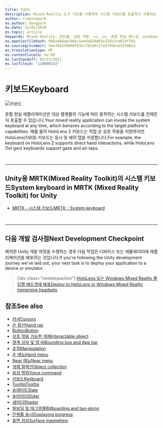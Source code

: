 ```yaml
---
title: 키보드
description: Mixed Reality 도구 키트를 사용하여 시스템 키보드를 호출하고 사용하는 방법을 알아봅니다.
author: cre8ivepark
ms.author: dongpark
ms.date: 11/01/2019
ms.topic: article
keywords: Mixed Reality, 컨트롤, 상호 작용, ui, ux, 혼합 현실 헤드셋, windows mixed reality 헤드셋, 가상 현실 헤드셋, HoloLens, 키보드, MRTK, Mixed Reality Toolkit
ms.openlocfilehash: 096a408a8106ec5ee6a820865e158c3cd019f702
ms.sourcegitcommit: 9ae76b339968f035c703d9c1fe57ddecb33198e3
ms.translationtype: MT
ms.contentlocale: ko-KR
ms.lasthandoff: 05/27/2021
ms.locfileid: "110600142"
---
```

# <a name="keyboard"></a><span data-ttu-id="e7af2-104">키보드</span><span class="sxs-lookup"><span data-stu-id="e7af2-104">Keyboard</span></span>

![키보드](images/UX_Hero_Keyboard.jpg)

<span data-ttu-id="e7af2-106">혼합 현실 애플리케이션은 대상 플랫폼의 기능에 따라 동작하는 시스템 키보드를 언제든지 호출할 수 있습니다.</span><span class="sxs-lookup"><span data-stu-id="e7af2-106">Your mixed reality application can invoke the system keyboard at any time, which behaves according to the target platform's capabilities.</span></span> <span data-ttu-id="e7af2-107">예를 들어 HoloLens 2 키보드는 직접 손 상호 작용을 지원하지만 HoloLens(1세대) 키보드는 응시 및 에어 탭을 지원합니다.</span><span class="sxs-lookup"><span data-stu-id="e7af2-107">For example, the keyboard on HoloLens 2 supports direct hand interactions, while HoloLens (1st gen) keyboards support gaze and air-taps.</span></span>

<br>

---

## <a name="system-keyboard-in-mrtk-mixed-reality-toolkit-for-unity"></a><span data-ttu-id="e7af2-108">Unity용 MRTK(Mixed Reality Toolkit)의 시스템 키보드</span><span class="sxs-lookup"><span data-stu-id="e7af2-108">System keyboard in MRTK (Mixed Reality Toolkit) for Unity</span></span>

* [<span data-ttu-id="e7af2-109">MRTK - 시스템 키보드</span><span class="sxs-lookup"><span data-stu-id="e7af2-109">MRTK - System keyboard</span></span>](/windows/mixed-reality/mrtk-unity/features/ux-building-blocks/system-keyboard)

<br>

---

## <a name="next-development-checkpoint"></a><span data-ttu-id="e7af2-110">다음 개발 검사점</span><span class="sxs-lookup"><span data-stu-id="e7af2-110">Next Development Checkpoint</span></span>

<span data-ttu-id="e7af2-111">배치한 Unity 개발 여정을 수행하는 경우 다음 작업은 디바이스 또는 에뮬레이터에 애플리케이션을 배포하는 것입니다.</span><span class="sxs-lookup"><span data-stu-id="e7af2-111">If you're following the Unity development journey we've laid out, your next task is to deploy your application to a device or emulator.</span></span>

> [!div class="nextstepaction"]
> [<span data-ttu-id="e7af2-112">HoloLens 또는 Windows Mixed Reality 몰입형 헤드셋에 배포</span><span class="sxs-lookup"><span data-stu-id="e7af2-112">Deploy to HoloLens or Windows Mixed Reality immersive headsets</span></span>](../develop/platform-capabilities-and-apis/using-visual-studio.md)

## <a name="see-also"></a><span data-ttu-id="e7af2-113">참조</span><span class="sxs-lookup"><span data-stu-id="e7af2-113">See also</span></span>

* [<span data-ttu-id="e7af2-114">커서</span><span class="sxs-lookup"><span data-stu-id="e7af2-114">Cursors</span></span>](cursors.md)
* [<span data-ttu-id="e7af2-115">손 광선</span><span class="sxs-lookup"><span data-stu-id="e7af2-115">Hand ray</span></span>](point-and-commit.md)
* [<span data-ttu-id="e7af2-116">Button</span><span class="sxs-lookup"><span data-stu-id="e7af2-116">Button</span></span>](button.md)
* [<span data-ttu-id="e7af2-117">상호 작용 가능한 개체</span><span class="sxs-lookup"><span data-stu-id="e7af2-117">Interactable object</span></span>](interactable-object.md)
* [<span data-ttu-id="e7af2-118">경계 상자 및 앱 바</span><span class="sxs-lookup"><span data-stu-id="e7af2-118">Bounding box and App bar</span></span>](app-bar-and-bounding-box.md)
* [<span data-ttu-id="e7af2-119">조작</span><span class="sxs-lookup"><span data-stu-id="e7af2-119">Manipulation</span></span>](direct-manipulation.md)
* [<span data-ttu-id="e7af2-120">손 메뉴</span><span class="sxs-lookup"><span data-stu-id="e7af2-120">Hand menu</span></span>](hand-menu.md)
* [<span data-ttu-id="e7af2-121">Near 메뉴</span><span class="sxs-lookup"><span data-stu-id="e7af2-121">Near menu</span></span>](near-menu.md)
* [<span data-ttu-id="e7af2-122">개체 컬렉션</span><span class="sxs-lookup"><span data-stu-id="e7af2-122">Object collection</span></span>](object-collection.md)
* [<span data-ttu-id="e7af2-123">음성 명령</span><span class="sxs-lookup"><span data-stu-id="e7af2-123">Voice command</span></span>](voice-input.md)
* [<span data-ttu-id="e7af2-124">키보드</span><span class="sxs-lookup"><span data-stu-id="e7af2-124">Keyboard</span></span>](keyboard.md)
* [<span data-ttu-id="e7af2-125">Tooltip</span><span class="sxs-lookup"><span data-stu-id="e7af2-125">Tooltip</span></span>](tooltip.md)
* [<span data-ttu-id="e7af2-126">슬레이트</span><span class="sxs-lookup"><span data-stu-id="e7af2-126">Slate</span></span>](slate.md)
* [<span data-ttu-id="e7af2-127">슬라이더</span><span class="sxs-lookup"><span data-stu-id="e7af2-127">Slider</span></span>](slider.md)
* [<span data-ttu-id="e7af2-128">셰이더</span><span class="sxs-lookup"><span data-stu-id="e7af2-128">Shader</span></span>](shader.md)
* [<span data-ttu-id="e7af2-129">빌보딩 및 태그얼롱</span><span class="sxs-lookup"><span data-stu-id="e7af2-129">Billboarding and tag-along</span></span>](billboarding-and-tag-along.md)
* [<span data-ttu-id="e7af2-130">진행률 표시</span><span class="sxs-lookup"><span data-stu-id="e7af2-130">Displaying progress</span></span>](progress.md)
* [<span data-ttu-id="e7af2-131">표면 자성</span><span class="sxs-lookup"><span data-stu-id="e7af2-131">Surface magnetism</span></span>](surface-magnetism.md)